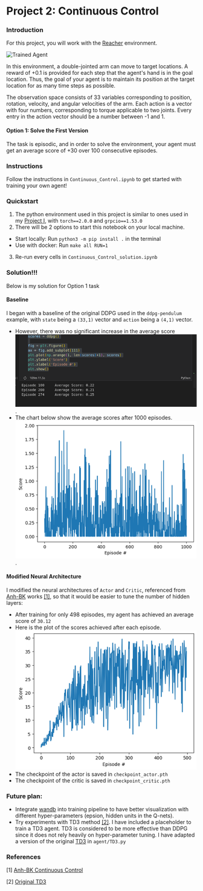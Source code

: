 [//]: # (Image References)

[image1]: https://user-images.githubusercontent.com/10624937/43851024-320ba930-9aff-11e8-8493-ee547c6af349.gif "Trained Agent"
[image2]: https://user-images.githubusercontent.com/10624937/43851646-d899bf20-9b00-11e8-858c-29b5c2c94ccc.png "Crawler"


# Project 2: Continuous Control

### Introduction

For this project, you will work with the [Reacher](https://github.com/Unity-Technologies/ml-agents/blob/master/docs/Learning-Environment-Examples.md#reacher) environment.

![Trained Agent][image1]

In this environment, a double-jointed arm can move to target locations. A reward of +0.1 is provided for each step that the agent's hand is in the goal location. Thus, the goal of your agent is to maintain its position at the target location for as many time steps as possible.

The observation space consists of 33 variables corresponding to position, rotation, velocity, and angular velocities of the arm. Each action is a vector with four numbers, corresponding to torque applicable to two joints. Every entry in the action vector should be a number between -1 and 1.


#### Option 1: Solve the First Version

The task is episodic, and in order to solve the environment,  your agent must get an average score of +30 over 100 consecutive episodes.




### Instructions

Follow the instructions in `Continuous_Control.ipynb` to get started with training your own agent!  


### Quickstart

1. The python environment used in this project is similar to ones used in my [Project I](https://github.com/minhnna1112/banana-dqn-brain), with `torch==2.0.0` and `grpcio==1.53.0`
2. There will be 2 options to start this notebook on your local machine.
- Start locally: Run `python3 -m pip install .` in the terminal
- Use with docker: Run `make all RUN=1`
3. Re-run every cells in `Continuous_Control_solution.ipynb`

### Solution!!!
Below is my solution for Option 1 task
#### Baseline
I began with a baseline of the original DDPG used in the `ddpg-pendulum` example, with `state` being a `(33,1)` vector and `action` being a `(4,1)` vector.
   -  However, there was no significant increase in the average score![average_score](assets/baseline/result.png).
   -  The chart below show the average scores after 1000 episodes. ![output_baseline](assets/ddpg/output.png).

#### Modified Neural Architecture
I modified the neural architectures of `Actor` and `Critic`, referenced from [Anh-BK](https://github.com/Anh-BK/drl_continuous_control/blob/main/network/network_backbone.py) works [[1]](#1),  so that it would be easier to tune the number of hidden layers:
- After training for only 498 episodes, my agent has achieved an average score of `30.12`
- Here is the plot of the scores achieved after each episode.
![result](assets/solution/output.png)
- The checkpoint of the actor  is saved in `checkpoint_actor.pth`
- The checkpoint of the critic is saved in `checkpoint_critic.pth`


###  Future plan:
- Integrate [wandb](https://wandb.ai/) into training pipeline to have better visualization with different hyper-parameters (epsion, hidden units in the Q-nets).
- Try experiments with TD3 method [[2]](#2). I have included a placeholder to train a TD3 agent. TD3 is considered to be more effective than DDPG since it does not rely heavily on hyper-parameter tuning. I have adapted a version of the original [TD3](https://github.com/sfujim/TD3/blob/master/TD3.py) in `agent/TD3.py`

### References
[1] [Anh-BK Continuous Control](https://github.com/Anh-BK/drl_continuous_control/)

[2] [Original TD3](https://github.com/sfujim/TD3/)